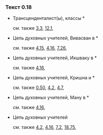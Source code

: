 ### Текст 0.18
	
- Трансценденталист(ы), классы *

	см. также  [3.3](../03/0303.md),  [12.1](../12/1201.md), 
	
- Цепь духовных учителей, Вивасван в *

	см. также  [4.15](../04/0415.md),  [4.16](../04/0416.md),  [7.26](../07/0726.md), 
	
- Цепь духовных учителей, Икшваку в *

	см. также  [4.16](../04/0416.md), 
	
- Цепь духовных учителей, Кришна и *

	см. также  [0.50](../00/0050.md),  [4.2](../04/0402.md),  [4.7](../04/0407.md), 
	
- Цепь духовных учителей, Ману в *

	см. также  [4.16](../04/0416.md), 
	
- Цепь духовных учителей

	см. также  [4.2](../04/0402.md),  [4.16](../04/0416.md),  [7.2](../07/0702.md),  [18.75](../18/1875.md), 
